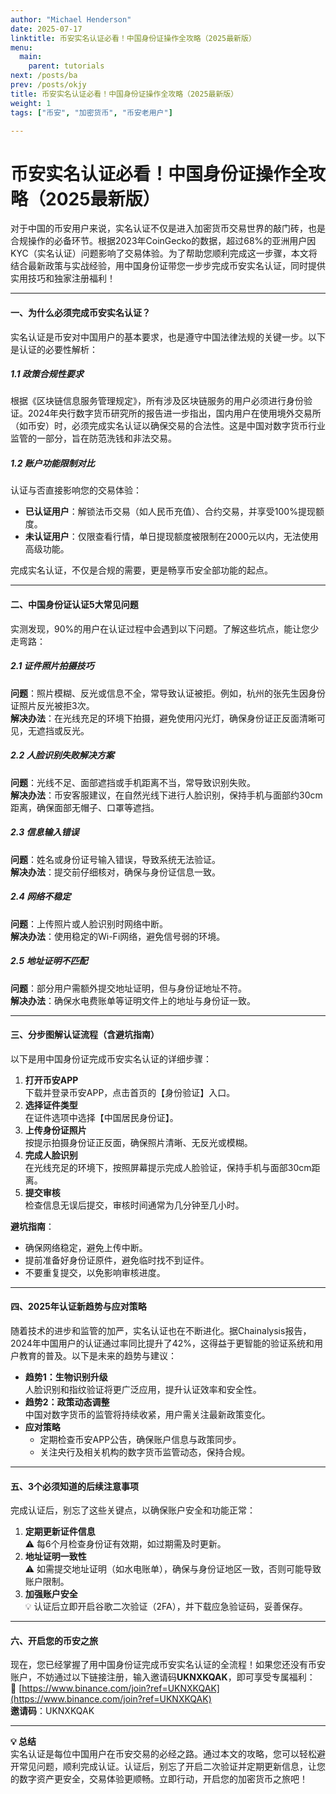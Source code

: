 ```yaml
---
author: "Michael Henderson"
date: 2025-07-17
linktitle: 币安实名认证必看！中国身份证操作全攻略（2025最新版）
menu:
  main:
    parent: tutorials
next: /posts/ba
prev: /posts/okjy
title: 币安实名认证必看！中国身份证操作全攻略（2025最新版）
weight: 1
tags: ["币安", "加密货币", "币安老用户"]

---
```

# 币安实名认证必看！中国身份证操作全攻略（2025最新版）

对于中国的币安用户来说，实名认证不仅是进入加密货币交易世界的敲门砖，也是合规操作的必备环节。根据2023年CoinGecko的数据，超过68%的亚洲用户因KYC（实名认证）问题影响了交易体验。为了帮助您顺利完成这一步骤，本文将结合最新政策与实战经验，用中国身份证带您一步步完成币安实名认证，同时提供实用技巧和独家注册福利！

---

#### 一、为什么必须完成币安实名认证？

实名认证是币安对中国用户的基本要求，也是遵守中国法律法规的关键一步。以下是认证的必要性解析：

##### 1.1 政策合规性要求
根据《区块链信息服务管理规定》，所有涉及区块链服务的用户必须进行身份验证。2024年央行数字货币研究所的报告进一步指出，国内用户在使用境外交易所（如币安）时，必须完成实名认证以确保交易的合法性。这是中国对数字货币行业监管的一部分，旨在防范洗钱和非法交易。

##### 1.2 账户功能限制对比
认证与否直接影响您的交易体验：
- **已认证用户**：解锁法币交易（如人民币充值）、合约交易，并享受100%提现额度。
- **未认证用户**：仅限查看行情，单日提现额度被限制在2000元以内，无法使用高级功能。

完成实名认证，不仅是合规的需要，更是畅享币安全部功能的起点。

---

#### 二、中国身份证认证5大常见问题

实测发现，90%的用户在认证过程中会遇到以下问题。了解这些坑点，能让您少走弯路：

##### 2.1 证件照片拍摄技巧
**问题**：照片模糊、反光或信息不全，常导致认证被拒。例如，杭州的张先生因身份证照片反光被拒3次。  
**解决办法**：在光线充足的环境下拍摄，避免使用闪光灯，确保身份证正反面清晰可见，无遮挡或反光。

##### 2.2 人脸识别失败解决方案
**问题**：光线不足、面部遮挡或手机距离不当，常导致识别失败。  
**解决办法**：币安客服建议，在自然光线下进行人脸识别，保持手机与面部约30cm距离，确保面部无帽子、口罩等遮挡。

##### 2.3 信息输入错误
**问题**：姓名或身份证号输入错误，导致系统无法验证。  
**解决办法**：提交前仔细核对，确保与身份证信息一致。

##### 2.4 网络不稳定
**问题**：上传照片或人脸识别时网络中断。  
**解决办法**：使用稳定的Wi-Fi网络，避免信号弱的环境。

##### 2.5 地址证明不匹配
**问题**：部分用户需额外提交地址证明，但与身份证地址不符。  
**解决办法**：确保水电费账单等证明文件上的地址与身份证一致。

---

#### 三、分步图解认证流程（含避坑指南）

以下是用中国身份证完成币安实名认证的详细步骤：

1. **打开币安APP**  
   下载并登录币安APP，点击首页的【身份验证】入口。
2. **选择证件类型**  
   在证件选项中选择【中国居民身份证】。
3. **上传身份证照片**  
   按提示拍摄身份证正反面，确保照片清晰、无反光或模糊。
4. **完成人脸识别**  
   在光线充足的环境下，按照屏幕提示完成人脸验证，保持手机与面部30cm距离。
5. **提交审核**  
   检查信息无误后提交，审核时间通常为几分钟至几小时。

**避坑指南**：  
- 确保网络稳定，避免上传中断。  
- 提前准备好身份证原件，避免临时找不到证件。  
- 不要重复提交，以免影响审核进度。

---

#### 四、2025年认证新趋势与应对策略

随着技术的进步和监管的加严，实名认证也在不断进化。据Chainalysis报告，2024年中国用户的认证通过率同比提升了42%，这得益于更智能的验证系统和用户教育的普及。以下是未来的趋势与建议：

- **趋势1：生物识别升级**  
  人脸识别和指纹验证将更广泛应用，提升认证效率和安全性。
- **趋势2：政策动态调整**  
  中国对数字货币的监管将持续收紧，用户需关注最新政策变化。
- **应对策略**  
  - 定期检查币安APP公告，确保账户信息与政策同步。  
  - 关注央行及相关机构的数字货币监管动态，保持合规。

---

#### 五、3个必须知道的后续注意事项

完成认证后，别忘了这些关键点，以确保账户安全和功能正常：

1. **定期更新证件信息**  
   ⚠️ 每6个月检查身份证有效期，如过期需及时更新。
2. **地址证明一致性**  
   ⚠️ 如需提交地址证明（如水电账单），确保与身份证地区一致，否则可能导致账户限制。
3. **加强账户安全**  
   💡 认证后立即开启谷歌二次验证（2FA），并下载应急验证码，妥善保存。

---

#### 六、开启您的币安之旅

现在，您已经掌握了用中国身份证完成币安实名认证的全流程！如果您还没有币安账户，不妨通过以下链接注册，输入邀请码**UKNXKQAK**，即可享受专属福利：  
🔗 [https://www.binance.com/join?ref=UKNXKQAK](https://www.binance.com/join?ref=UKNXKQAK)  
**邀请码**：UKNXKQAK

---

**💡 总结**  
实名认证是每位中国用户在币安交易的必经之路。通过本文的攻略，您可以轻松避开常见问题，顺利完成认证。认证后，别忘了开启二次验证并定期更新信息，让您的数字资产更安全，交易体验更顺畅。立即行动，开启您的加密货币之旅吧！